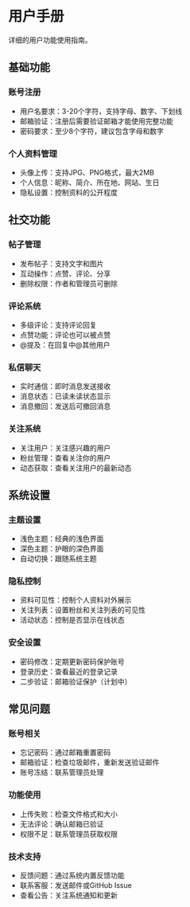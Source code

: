 # 用户手册

详细的用户功能使用指南。

## 基础功能

### 账号注册
- 用户名要求：3-20个字符，支持字母、数字、下划线
- 邮箱验证：注册后需要验证邮箱才能使用完整功能
- 密码要求：至少8个字符，建议包含字母和数字

### 个人资料管理
- 头像上传：支持JPG、PNG格式，最大2MB
- 个人信息：昵称、简介、所在地、网站、生日
- 隐私设置：控制资料的公开程度

## 社交功能

### 帖子管理
- 发布帖子：支持文字和图片
- 互动操作：点赞、评论、分享
- 删除权限：作者和管理员可删除

### 评论系统
- 多级评论：支持评论回复
- 点赞功能：评论也可以被点赞
- @提及：在回复中@其他用户

### 私信聊天
- 实时通信：即时消息发送接收
- 消息状态：已读未读状态显示
- 消息撤回：发送后可撤回消息

### 关注系统
- 关注用户：关注感兴趣的用户
- 粉丝管理：查看关注你的用户
- 动态获取：查看关注用户的最新动态

## 系统设置

### 主题设置
- 浅色主题：经典的浅色界面
- 深色主题：护眼的深色界面
- 自动切换：跟随系统主题

### 隐私控制
- 资料可见性：控制个人资料对外展示
- 关注列表：设置粉丝和关注列表的可见性
- 活动状态：控制是否显示在线状态

### 安全设置
- 密码修改：定期更新密码保护账号
- 登录历史：查看最近的登录记录
- 二步验证：邮箱验证保护（计划中）

## 常见问题

### 账号相关
- 忘记密码：通过邮箱重置密码
- 邮箱验证：检查垃圾邮件，重新发送验证邮件
- 账号冻结：联系管理员处理

### 功能使用
- 上传失败：检查文件格式和大小
- 无法评论：确认邮箱已验证
- 权限不足：联系管理员获取权限

### 技术支持
- 反馈问题：通过系统内置反馈功能
- 联系客服：发送邮件或GitHub Issue
- 查看公告：关注系统通知和更新 